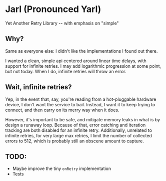 # Jarl (Pronounced Yarl)

Yet Another Retry Library -- with emphasis on "simple"

## Why?
Same as everyone else: I didn't like the implementations I found out there.

I wanted a clean, simple api centered around linear time delays, with support for infinite retries. I may add logarithmic progression at some point, but not today. When I do, infinite retries will throw an error.

## Wait, infinite retries?

Yep, in the event that, say, you're reading from a hot-pluggable hardware device, I don't want the service to bail. Instead, I want it to keep trying to connect, and then carry on its merry way when it does.

However, it's important to be safe, and mitigate memory leaks in what is by design a runaway loop. Because of that, error catching and iteration tracking are both disabled for an infinite retry. Additionally, unrelated to infinite retries, for very large max retries, I limit the number of collected errors to 512, which is probably still an obscene amount to capture.

## TODO:

- Maybe improve the tiny `onRetry` implementation
- Tests
